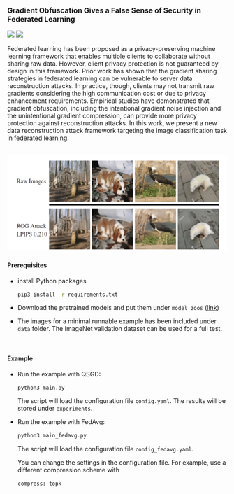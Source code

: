 ### Gradient Obfuscation Gives a False Sense of Security in Federated Learning
![](https://img.shields.io/badge/Python-3-blue) ![](https://img.shields.io/badge/Pytorch-1.9.0-blue)

Federated learning has been proposed as a privacy-preserving machine learning framework that enables multiple clients to collaborate without sharing raw data. However, client privacy protection is not guaranteed by design in this framework.  Prior work has shown that the gradient sharing strategies in federated learning can be vulnerable to server data reconstruction attacks. In practice, though, clients may not transmit raw gradients considering the high communication cost or due to privacy enhancement requirements. Empirical studies have demonstrated that gradient obfuscation, including the intentional gradient noise injection and the unintentional gradient compression, can provide more privacy protection against reconstruction attacks. In this work, we present a new data reconstruction attack framework targeting the image classification task in federated learning.

<br />

<img src="doc/recon.png" width=600>

#### Prerequisites

- install Python packages
    ```bash
    pip3 install -r requirements.txt
    ```

- Download the pretrained models and put them under `model_zoos` ([link](https://drive.google.com/drive/folders/1TdHpHQnO7uyTBcHl8GBoxswh8DaKFiTG?usp=sharing))

- The images for a minimal runnable example has been included under `data` folder. The ImageNet validation dataset can be used for a full test. 

<br />

#### Example


- Run the example with QSGD: 
    ```bash
    python3 main.py
    ```
    The script will load the configuration file `config.yaml`. The results will be stored under `experiments`.

- Run the example with FedAvg:
    ```bash
    python3 main_fedavg.py
    ```
    The script will load the configuration file `config_fedavg.yaml`. 


    You can change the settings in the configuration file. For example, use a different compression scheme with 
    ```
    compress: topk
    ```

<br />

